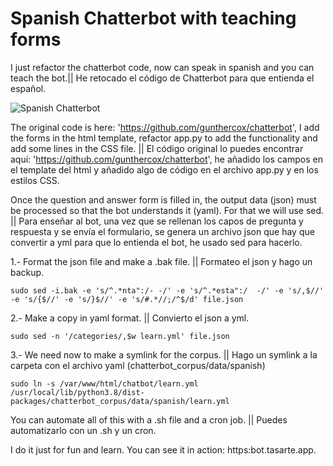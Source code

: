 # Spanish Chatterbot with teaching forms

I just refactor the chatterbot code, now can speak in spanish and you can teach the bot.|| He retocado el código de Chatterbot para que entienda el español.

![Spanish Chatterbot](https://tasarte.app/PDF/mongui_b.png)

The original code is here: 'https://github.com/gunthercox/chatterbot', I add the forms in the html template, refactor app.py to add the functionality and add some lines in the CSS file. || El código original lo puedes encontrar aquí: 'https://github.com/gunthercox/chatterbot', he añadido los campos en el template del html y añadido algo de código en el archivo app.py y en los estilos CSS.

Once the question and answer form is filled in, the output data (json) must be processed so that the bot understands it (yaml). For that we will use sed. || Para enseñar al bot, una vez que se rellenan los capos de pregunta y respuesta y se envía el formulario, se genera un archivo json que hay que convertir a yml para que lo entienda el bot, he usado sed para hacerlo.

1.- Format the json file and make a .bak file. || Formateo el json y hago un backup.

``sudo sed -i.bak -e 's/^.*nta":/- -/' -e 's/^.*esta":/  -/' -e 's/,$//' -e 's/{$//' -e 's/}$//' -e 's/#.*//;/^$/d' file.json``

2.-  Make a copy in yaml format. || Convierto el json a yml.

``sudo sed -n '/categories/,$w learn.yml' file.json``

3.- We need now to make a symlink for the corpus. || Hago un symlink a la carpeta con el archivo yaml (chatterbot_corpus/data/spanish)

``sudo ln -s /var/www/html/chatbot/learn.yml /usr/local/lib/python3.8/dist-packages/chatterbot_corpus/data/spanish/learn.yml``

You can automate all of this with a .sh file and a cron job. || Puedes automatizarlo con un .sh y un cron.

I do it just for fun and learn. You can see it in action: https:bot.tasarte.app.
